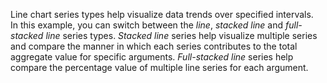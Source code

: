 Line chart series types help visualize data trends over specified intervals. In&nbsp;this example, you can switch between the _line_, _stacked line_ and _full-stacked line_ series types. _Stacked line_ series help visualize multiple series and compare the manner in&nbsp;which each series contributes to&nbsp;the total aggregate value for specific arguments. _Full-stacked line_ series help compare the percentage value of&nbsp;multiple line series for each argument.